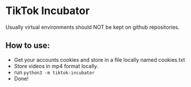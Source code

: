 # TikTok Incubator

Usually virtual environments should NOT be kept on github repositories.

## How to use:

- Get your accounts cookies and store in a file locally named cookies.txt
- Store videos in mp4 format locally.
- run `python3 -m tiktok-incubator`
- Done!